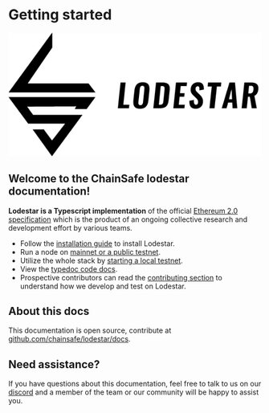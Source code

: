 # Getting started

![lodestar logo](assets/300ppi/FullMark-BLACK.png)

## Welcome to the ChainSafe lodestar documentation!

**Lodestar is a Typescript implementation** of the official [Ethereum 2.0 specification](https://github.com/ethereum/eth2.0-specs) which is the product of an ongoing collective research and development effort by various teams.

- Follow the [installation guide](installation) to install Lodestar.
- Run a node on [mainnet or a public testnet](usage/testnet).
- Utilize the whole stack by [starting a local testnet](usage/local).
- View the [typedoc code docs](packages).
- Prospective contributors can read the [contributing section](contributing) to understand how we develop and test on Lodestar.

## About this docs

This documentation is open source, contribute at [github.com/chainsafe/lodestar/docs](https://github.com/chainsafe/lodestar).

## Need assistance?

If you have questions about this documentation, feel free to talk to us on our [discord](https://discord.gg/yjyvFRP) and a member of the team or our community will be happy to assist you.
